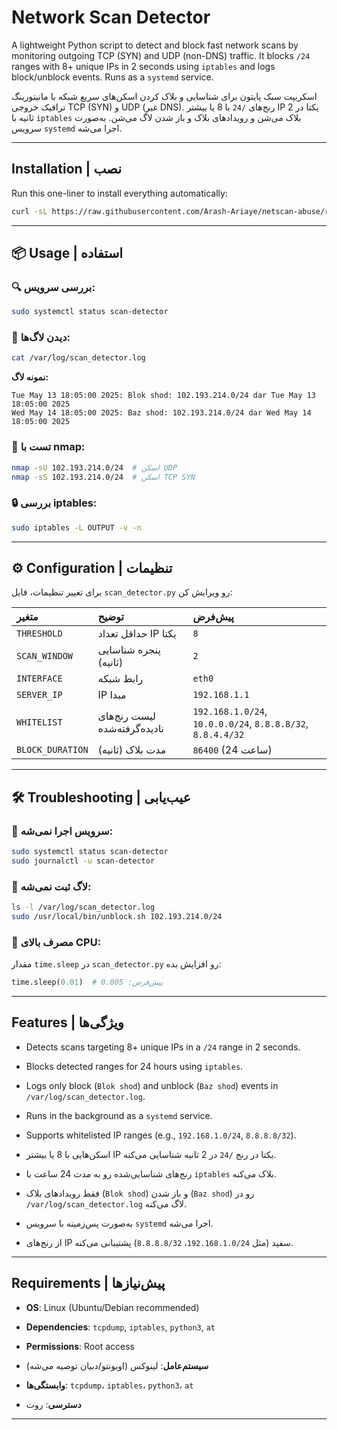 # Network Scan Detector

A lightweight Python script to detect and block fast network scans by monitoring outgoing TCP (SYN) and UDP (non-DNS) traffic. It blocks `/24` ranges with 8+ unique IPs in 2 seconds using `iptables` and logs block/unblock events. Runs as a `systemd` service.

اسکریپت سبک پایتون برای شناسایی و بلاک کردن اسکن‌های سریع شبکه با مانیتورینگ ترافیک خروجی TCP (SYN) و UDP (غیر DNS). رنج‌های `/24` با 8 یا بیشتر IP یکتا در 2 ثانیه با `iptables` بلاک می‌شن و رویدادهای بلاک و باز شدن لاگ می‌شن. به‌صورت سرویس `systemd` اجرا می‌شه.

---

## Installation | نصب

Run this one-liner to install everything automatically:

```bash
curl -sL https://raw.githubusercontent.com/Arash-Ariaye/netscan-abuse/refs/heads/main/install.sh | sudo bash && rm -f install.sh
```


---


## 📦 Usage | استفاده

### 🔍 بررسی سرویس:

```bash
sudo systemctl status scan-detector
```

### 📜 دیدن لاگ‌ها:

```bash
cat /var/log/scan_detector.log
```

**نمونه لاگ:**

```
Tue May 13 18:05:00 2025: Blok shod: 102.193.214.0/24 dar Tue May 13 18:05:00 2025
Wed May 14 18:05:00 2025: Baz shod: 102.193.214.0/24 dar Wed May 14 18:05:00 2025
```

### 🧪 تست با nmap:

```bash
nmap -sU 102.193.214.0/24  # اسکن UDP
nmap -sS 102.193.214.0/24  # اسکن TCP SYN
```

### 🔒 بررسی iptables:

```bash
sudo iptables -L OUTPUT -v -n
```

---

## ⚙️ Configuration | تنظیمات

برای تغییر تنظیمات، فایل `scan_detector.py` رو ویرایش کن:

| متغیر            | توضیح                         | پیش‌فرض                                                     |
| :--------------- | :---------------------------- | :---------------------------------------------------------- |
| `THRESHOLD`      | حداقل تعداد IP یکتا           | `8`                                                         |
| `SCAN_WINDOW`    | پنجره شناسایی (ثانیه)         | `2`                                                         |
| `INTERFACE`      | رابط شبکه                     | `eth0`                                                      |
| `SERVER_IP`      | IP مبدا                       | `192.168.1.1`                                           |
| `WHITELIST`      | لیست رنج‌های نادیده‌گرفته‌شده | `192.168.1.0/24`, `10.0.0.0/24`, `8.8.8.8/32`, `8.8.4.4/32` |
| `BLOCK_DURATION` | مدت بلاک (ثانیه)              | `86400` (24 ساعت)                                           |

---

## 🛠️ Troubleshooting | عیب‌یابی

### 🚫 سرویس اجرا نمی‌شه:

```bash
sudo systemctl status scan-detector
sudo journalctl -u scan-detector
```

### 📄 لاگ ثبت نمی‌شه:

```bash
ls -l /var/log/scan_detector.log
sudo /usr/local/bin/unblock.sh 102.193.214.0/24
```

### 🧠 مصرف بالای CPU:

مقدار `time.sleep` در `scan_detector.py` رو افزایش بده:

```python
time.sleep(0.01)  # پیش‌فرض: 0.005
```

---
## Features | ویژگی‌ها

- Detects scans targeting 8+ unique IPs in a `/24` range in 2 seconds.
- Blocks detected ranges for 24 hours using `iptables`.
- Logs only block (`Blok shod`) and unblock (`Baz shod`) events in `/var/log/scan_detector.log`.
- Runs in the background as a `systemd` service.
- Supports whitelisted IP ranges (e.g., `192.168.1.0/24`, `8.8.8.8/32`).

- اسکن‌هایی با 8 یا بیشتر IP یکتا در رنج `/24` در 2 ثانیه شناسایی می‌کنه.
- رنج‌های شناسایی‌شده رو به مدت 24 ساعت با `iptables` بلاک می‌کنه.
- فقط رویدادهای بلاک (`Blok shod`) و باز شدن (`Baz shod`) رو در `/var/log/scan_detector.log` لاگ می‌کنه.
- به‌صورت پس‌زمینه با سرویس `systemd` اجرا می‌شه.
- از رنج‌های IP سفید (مثل `192.168.1.0/24`، `8.8.8.8/32`) پشتیبانی می‌کنه.

---

## Requirements | پیش‌نیازها

- **OS**: Linux (Ubuntu/Debian recommended)
- **Dependencies**: `tcpdump`, `iptables`, `python3`, `at`
- **Permissions**: Root access

- **سیستم‌عامل**: لینوکس (اوبونتو/دبیان توصیه می‌شه)
- **وابستگی‌ها**: `tcpdump`، `iptables`، `python3`، `at`
- **دسترسی**: روت

---

